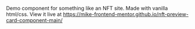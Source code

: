 Demo component for something like an NFT site. Made with vanilla html/css. View it live at https://mike-frontend-mentor.github.io/nft-preview-card-component-main/
